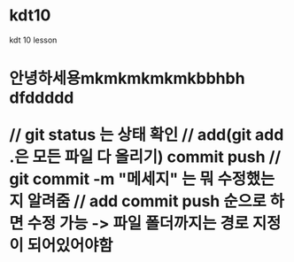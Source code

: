 # kdt10

kdt 10 lesson

<h1>안녕하세용mkmkmkmkmkbbhbh
<br>  dfddddd

// git status 는 상태 확인
// add(git add .은 모든 파일 다 올리기) commit push
// git commit -m "메세지" 는 뭐 수정했는지 알려줌
// add commit push 순으로 하면 수정 가능 -> 파일 폴더까지는 경로 지정이 되어있어야함
